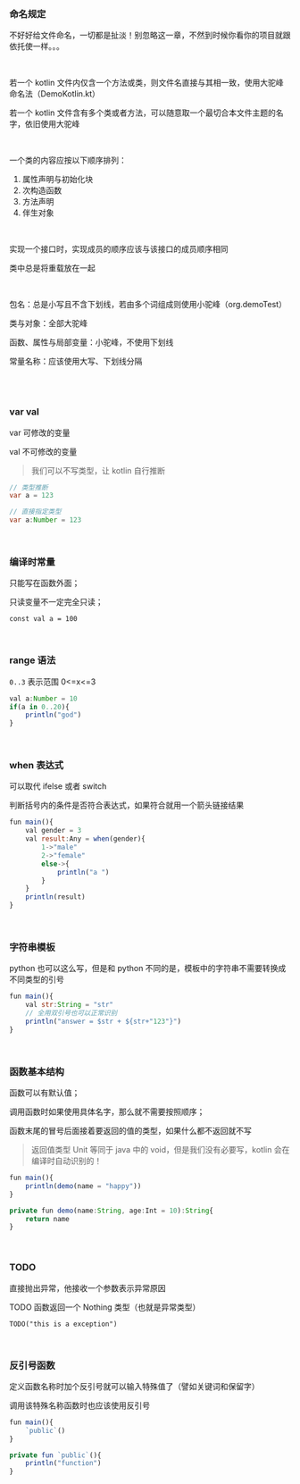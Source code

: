 ### 命名规定

不好好给文件命名，一切都是扯淡！别忽略这一章，不然到时候你看你的项目就跟依托使一样。。。

<br>

若一个 kotlin 文件内仅含一个方法或类，则文件名直接与其相一致，使用大驼峰命名法（DemoKotlin.kt）

若一个 kotlin 文件含有多个类或者方法，可以随意取一个最切合本文件主题的名字，依旧使用大驼峰

<br>

一个类的内容应按以下顺序排列：

1. 属性声明与初始化块
2. 次构造函数
3. 方法声明
4. 伴生对象

<br>

实现一个接口时，实现成员的顺序应该与该接口的成员顺序相同

类中总是将重载放在一起

<br>

包名：总是小写且不含下划线，若由多个词组成则使用小驼峰（org.demoTest）

类与对象：全部大驼峰

函数、属性与局部变量：小驼峰，不使用下划线

常量名称：应该使用大写、下划线分隔

<br>

<br>

### var val

var 可修改的变量

val 不可修改的变量

> 我们可以不写类型，让 kotlin 自行推断

```java
// 类型推断
var a = 123

// 直接指定类型
var a:Number = 123
```

<br>

### 编译时常量

只能写在函数外面；

只读变量不一定完全只读；

`const val a = 100`

<br>

### range 语法

`0..3` 表示范围 0<=x<=3

```js
val a:Number = 10
if(a in 0..20){
    println("god")
}
```

<br>

### when 表达式

可以取代 ifelse 或者 switch

判断括号内的条件是否符合表达式，如果符合就用一个箭头链接结果

```js
fun main(){
    val gender = 3
    val result:Any = when(gender){
        1->"male"
        2->"female"
        else->{
            println("a ")
        }
    }
    println(result)
}
```

<br>

### 字符串模板

python 也可以这么写，但是和 python 不同的是，模板中的字符串不需要转换成不同类型的引号

```js
fun main(){
    val str:String = "str"
    // 全用双引号也可以正常识别
    println("answer = $str + ${str+"123"}")
}
```

<br>

### 函数基本结构

函数可以有默认值；

调用函数时如果使用具体名字，那么就不需要按照顺序；

函数末尾的冒号后面接着要返回的值的类型，如果什么都不返回就不写

> 返回值类型 Unit 等同于 java 中的 void，但是我们没有必要写，kotlin 会在编译时自动识别的！

```js
fun main(){
    println(demo(name = "happy"))
}

private fun demo(name:String, age:Int = 10):String{
    return name
}
```

<br>

### TODO

直接抛出异常，他接收一个参数表示异常原因

TODO 函数返回一个 Nothing 类型（也就是异常类型）

`TODO("this is a exception")`

<br>

### 反引号函数

定义函数名称时加个反引号就可以输入特殊值了（譬如关键词和保留字）

调用该特殊名称函数时也应该使用反引号

```js
fun main(){
    `public`()
}

private fun `public`(){
    println("function")
}
```

<br>
